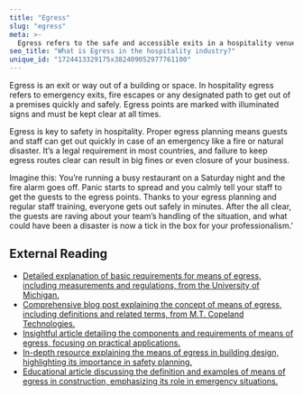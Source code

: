 ```yaml
---
title: "Egress"
slug: "egress"
meta: >-
  Egress refers to the safe and accessible exits in a hospitality venue, such as hotels, restaurants, cafes, and bars, used during emergencies for swift evacuation.
seo_title: "What is Egress in the hospitality industry?"
unique_id: "1724413329175x382409052977761100"
---
```


Egress is an exit or way out of a building or space. In hospitality egress refers to emergency exits, fire escapes or any designated path to get out of a premises quickly and safely. Egress points are marked with illuminated signs and must be kept clear at all times.

Egress is key to safety in hospitality. Proper egress planning means guests and staff can get out quickly in case of an emergency like a fire or natural disaster. It’s a legal requirement in most countries, and failure to keep egress routes clear can result in big fines or even closure of your business.

Imagine this: You’re running a busy restaurant on a Saturday night and the fire alarm goes off. Panic starts to spread and you calmly tell your staff to get the guests to the egress points. Thanks to your egress planning and regular staff training, everyone gets out safely in minutes. After the all clear, the guests are raving about your team’s handling of the situation, and what could have been a disaster is now a tick in the box for your professionalism.'

## External Reading

- [Detailed explanation of basic requirements for means of egress, including measurements and regulations, from the University of Michigan.](https://umdearborn.edu/environmental-health-and-safety/fire-and-life-safety/basic-requirements-means-egress)
- [Comprehensive blog post explaining the concept of means of egress, including definitions and related terms, from M.T. Copeland Technologies.](https://mtcopeland.com/blog/means-of-egress/)
- [Insightful article detailing the components and requirements of means of egress, focusing on practical applications.](https://upsideinnovations.com/means-of-egress/)
- [In-depth resource explaining the means of egress in building design, highlighting its importance in safety planning.](https://www.sgh.com/insight/spark-notes-means-of-egress/)
- [Educational article discussing the definition and examples of means of egress in construction, emphasizing its role in emergency situations.](https://www.lapeyrestair.com/blog/means-of-egress-definition-in-construction/)